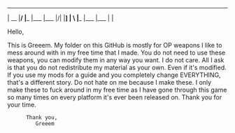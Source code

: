 ____ ____ ____ ____ ____ _  _ 
| __ |__/ |___ |___ |___ |\/| 
|__] |  \ |___ |___ |___ |  | 
                              

Hello,


This is Greeem.
My folder on this GitHub is mostly for OP weapons I like to mess around with in my free time that I made. You do not need to use these weapons, you can modify them in any way you want. I do not care.
All I ask is that you do not redistribute my material as your own. Even if it's modified. If you use my mods for a guide and you completely change EVERYTHING, that's a different story. Do not hate on me because I make these. I only make these to fuck around in my free time as I have gone through this game so many times on every platform it's ever been released on.
Thank you for your time.

          Thank you,
             Greeem
